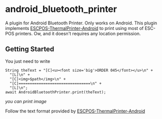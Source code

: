 # android_bluetooth_printer

A plugin for Android Bluetooth Printer.
Only works on Android.
This plugin implements [ESCPOS-ThermalPrinter-Android](https://github.com/DantSu/ESCPOS-ThermalPrinter-Android) to print using most of ESC-POS printers.
Ow, and it doesn't requires any location permission.

## Getting Started

You just need to write

```
String theText = "[C]<u><font size='big'>ORDER 045</font></u>\n" +
  "[L]\n" +
  "[C]<img>$path</img>\n" +
  "[C]================================\n" +
  "[L]\n";
await AndroidBluetoothPrinter.print(theText);
```

*you can print image* 


Follow the text format provided by [ESCPOS-ThermalPrinter-Android](https://github.com/DantSu/ESCPOS-ThermalPrinter-Android)


